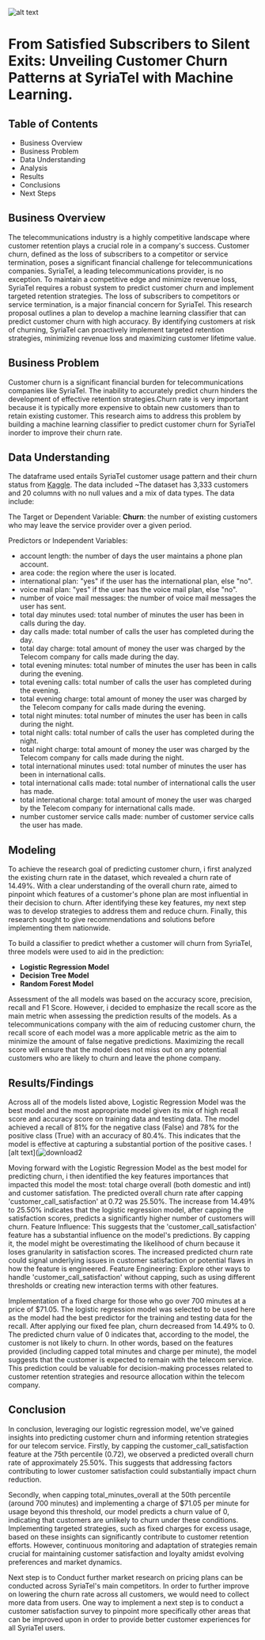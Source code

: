 ![alt text](https://www.telecomreviewafrica.com/images/stories/2022/06/Telecom_and_E-Business_Systems_Unlimited_Growth.jpg)

# From Satisfied Subscribers to Silent Exits: Unveiling Customer Churn Patterns at SyriaTel with Machine Learning.
## Table of Contents
- Business Overview
- Business Problem
- Data Understanding
- Analysis
- Results
- Conclusions
- Next Steps
  
## Business Overview
The telecommunications industry is a highly competitive landscape where customer retention plays a crucial role in a company's success. Customer churn, defined as the loss of subscribers to a competitor or service termination, poses a significant financial challenge for telecommunications companies. SyriaTel, a leading telecommunications provider, is no exception. To maintain a competitive edge and minimize revenue loss, SyriaTel requires a robust system to predict customer churn and implement targeted retention strategies.
The loss of subscribers to competitors or service termination, is a major financial concern for SyriaTel. This research proposal outlines a plan to develop a machine learning classifier that can predict customer churn with high accuracy. By identifying customers at risk of churning, SyriaTel can proactively implement targeted retention strategies, minimizing revenue loss and maximizing customer lifetime value.

## Business Problem
Customer churn is a significant financial burden for telecommunications companies like SyriaTel. The inability to accurately predict churn hinders the development of effective retention strategies.Churn rate is very important because it is typically more expensive to obtain new customers than to retain existing customer. This research aims to address this problem by building a machine learning classifier to predict customer churn for SyriaTel inorder to improve their churn rate.

## Data Understanding
The dataframe used entails SyriaTel customer usage pattern and their churn status from [Kaggle](https://www.kaggle.com/datasets/becksddf/churn-in-telecoms-dataset). 
The data included ~The dataset has 3,333 customers and 20 columns with no null values and a mix of data types. 
The data include:

The Target or Dependent Variable: **Churn**: the number of existing customers who may leave the service provider over a given period.

Predictors or Independent Variables: 
- account length: the number of days the user maintains a phone plan account.
- area code: the region where the user is located.
- international plan: "yes" if the user has the international plan, else "no".
- voice mail plan: "yes" if the user has the voice mail plan, else "no".
- number of voice mail messages: the number of voice mail messages the user has sent.
- total day minutes used: total number of minutes the user has been in calls during the day.
- day calls made: total number of calls the user has completed during the day.
- total day charge: total amount of money the user was charged by the Telecom company for calls made during the day.
- total evening minutes: total number of minutes the user has been in calls during the evening.
- total evening calls: total number of calls the user has completed during the evening.
- total evening charge: total amount of money the user was charged by the Telecom company for calls made during the evening.
- total night minutes: total number of minutes the user has been in calls during the night.
- total night calls: total number of calls the user has completed during the night.
- total night charge: total amount of money the user was charged by the Telecom company for calls made during the night.
- total international minutes used: total number of minutes the user has been in international calls.
- total international calls made: total number of international calls the user has made.
- total international charge: total amount of money the user was charged by the Telecom company for international calls made.
- number customer service calls made: number of customer service calls the user has made.
  
## Modeling
To achieve the research goal of predicting customer churn, i first analyzed the existing churn rate in the dataset, which revealed a churn rate of 14.49%. With a clear understanding of the overall churn rate, aimed to pinpoint which features of a customer's phone plan are most influential in their decision to churn. After identifying these key features, my next step was to develop strategies to address them and reduce churn. Finally, this research sought to give recommendations and solutions before implementing them nationwide.

To build a classifier to predict whether a customer will churn from SyriaTel, three models were used to aid in the prediction:

- **Logistic Regression Model**
- **Decision Tree Model**
- **Random Forest Model**

Assessment of the all models was based on the accuracy score, precision, recall and F1 Score. However, i decided to emphasize the recall score as the main metric when assessing the prediction results of the models. As a telecommunications company with the aim of reducing customer churn, the recall score of each model was a more applicable metric as the aim to minimize the amount of false negative predictions. Maximizing the recall score will ensure that the model does not miss out on any potential customers who are likely to churn and leave the phone company.

## Results/Findings

Across all of the models listed above, Logistic Regression Model was the best model and the most appropriate model given its mix of high recall score and accuracy score on training data and testing data. The model achieved a recall of 81% for the negative class (False) and 78% for the positive class (True) with an accuracy of 80.4%. This indicates that the model is effective at capturing a substantial portion of the positive cases. 
![alt text](![download2](https://github.com/soniaojay/Phase-3-Project/assets/152200934/194bbb43-f7d8-4024-b39b-147c036c403c)

Moving forward with the Logistic Regression Model as the best model for predicting churn, i then identified the key features importances that impacted this model the most: total charge overall (both domestic and intl) and customer satisfation. The predicted overall churn rate after capping 'customer_call_satisfaction' at 0.72 was 25.50%. The increase from 14.49% to 25.50% indicates that the logistic regression model, after capping the satisfaction scores, predicts a significantly higher number of customers will churn. Feature Influence: This suggests that the 'customer_call_satisfaction' feature has a substantial influence on the model's predictions. By capping it, the model might be overestimating the likelihood of churn because it loses granularity in satisfaction scores. The increased predicted churn rate could signal underlying issues in customer satisfaction or potential flaws in how the feature is engineered. Feature Engineering: Explore other ways to handle 'customer_call_satisfaction' without capping, such as using different thresholds or creating new interaction terms with other features.

Implementation of a fixed charge for those who go over 700 minutes at a price of $71.05. The logistic regression model was selected to be used here as the model had the best predictor for the training and testing data for the recall. After applying our fixed fee plan, churn decreased from 14.49% to 0. The predicted churn value of 0 indicates that, according to the model, the customer is not likely to churn. In other words, based on the features provided (including capped total minutes and charge per minute), the model suggests that the customer is expected to remain with the telecom service. This prediction could be valuable for decision-making processes related to customer retention strategies and resource allocation within the telecom company.

## Conclusion

In conclusion, leveraging our logistic regression model, we've gained insights into predicting customer churn and informing retention strategies for our telecom service. Firstly, by capping the customer_call_satisfaction feature at the 75th percentile (0.72), we observed a predicted overall churn rate of approximately 25.50%. This suggests that addressing factors contributing to lower customer satisfaction could substantially impact churn reduction.

Secondly, when capping total_minutes_overall at the 50th percentile (around 700 minutes) and implementing a charge of $71.05 per minute for usage beyond this threshold, our model predicts a churn value of 0, indicating that customers are unlikely to churn under these conditions. Implementing targeted strategies, such as fixed charges for excess usage, based on these insights can significantly contribute to customer retention efforts. However, continuous monitoring and adaptation of strategies remain crucial for maintaining customer satisfaction and loyalty amidst evolving preferences and market dynamics.

Next step is to Conduct further market research on pricing plans can be conducted across SyriaTel's main competitors. In order to further improve on lowering the churn rate across all customers, we would need to collect more data from users. One way to implement a next step is to conduct a customer satisfaction survey to pinpoint more specifically other areas that can be improved upon in order to provide better customer experiences for all SyriaTel users.
